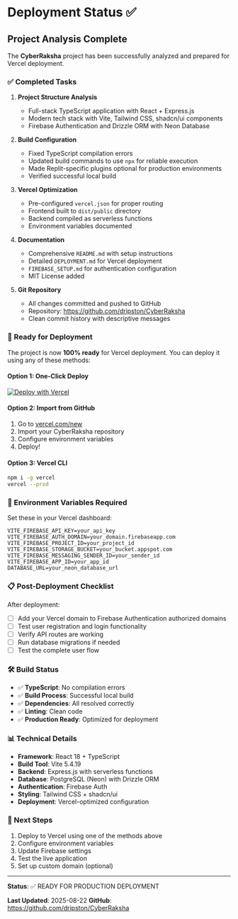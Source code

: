 # Deployment Status ✅

## Project Analysis Complete

The **CyberRaksha** project has been successfully analyzed and prepared for Vercel deployment.

### ✅ Completed Tasks

1. **Project Structure Analysis**
   - Full-stack TypeScript application with React + Express.js
   - Modern tech stack with Vite, Tailwind CSS, shadcn/ui components
   - Firebase Authentication and Drizzle ORM with Neon Database

2. **Build Configuration**
   - Fixed TypeScript compilation errors
   - Updated build commands to use `npx` for reliable execution
   - Made Replit-specific plugins optional for production environments
   - Verified successful local build

3. **Vercel Optimization**
   - Pre-configured `vercel.json` for proper routing
   - Frontend built to `dist/public` directory
   - Backend compiled as serverless functions
   - Environment variables documented

4. **Documentation**
   - Comprehensive `README.md` with setup instructions
   - Detailed `DEPLOYMENT.md` for Vercel deployment
   - `FIREBASE_SETUP.md` for authentication configuration
   - MIT License added

5. **Git Repository**
   - All changes committed and pushed to GitHub
   - Repository: https://github.com/dripston/CyberRaksha
   - Clean commit history with descriptive messages

### 🚀 Ready for Deployment

The project is now **100% ready** for Vercel deployment. You can deploy it using any of these methods:

#### Option 1: One-Click Deploy
[![Deploy with Vercel](https://vercel.com/button)](https://vercel.com/new/clone?repository-url=https%3A%2F%2Fgithub.com%2Fdripston%2FCyberRaksha)

#### Option 2: Import from GitHub
1. Go to [vercel.com/new](https://vercel.com/new)
2. Import your CyberRaksha repository
3. Configure environment variables
4. Deploy!

#### Option 3: Vercel CLI
```bash
npm i -g vercel
vercel --prod
```

### 🔧 Environment Variables Required

Set these in your Vercel dashboard:

```env
VITE_FIREBASE_API_KEY=your_api_key
VITE_FIREBASE_AUTH_DOMAIN=your_domain.firebaseapp.com
VITE_FIREBASE_PROJECT_ID=your_project_id
VITE_FIREBASE_STORAGE_BUCKET=your_bucket.appspot.com
VITE_FIREBASE_MESSAGING_SENDER_ID=your_sender_id
VITE_FIREBASE_APP_ID=your_app_id
DATABASE_URL=your_neon_database_url
```

### 📋 Post-Deployment Checklist

After deployment:

- [ ] Add your Vercel domain to Firebase Authentication authorized domains
- [ ] Test user registration and login functionality
- [ ] Verify API routes are working
- [ ] Run database migrations if needed
- [ ] Test the complete user flow

### 🛠️ Build Status

- ✅ **TypeScript**: No compilation errors
- ✅ **Build Process**: Successful local build
- ✅ **Dependencies**: All resolved correctly
- ✅ **Linting**: Clean code
- ✅ **Production Ready**: Optimized for deployment

### 📊 Technical Details

- **Framework**: React 18 + TypeScript
- **Build Tool**: Vite 5.4.19
- **Backend**: Express.js with serverless functions
- **Database**: PostgreSQL (Neon) with Drizzle ORM
- **Authentication**: Firebase Auth
- **Styling**: Tailwind CSS + shadcn/ui
- **Deployment**: Vercel-optimized configuration

### 🎯 Next Steps

1. Deploy to Vercel using one of the methods above
2. Configure environment variables
3. Update Firebase settings
4. Test the live application
5. Set up custom domain (optional)

---

**Status**: ✅ READY FOR PRODUCTION DEPLOYMENT

**Last Updated**: 2025-08-22
**GitHub**: https://github.com/dripston/CyberRaksha

